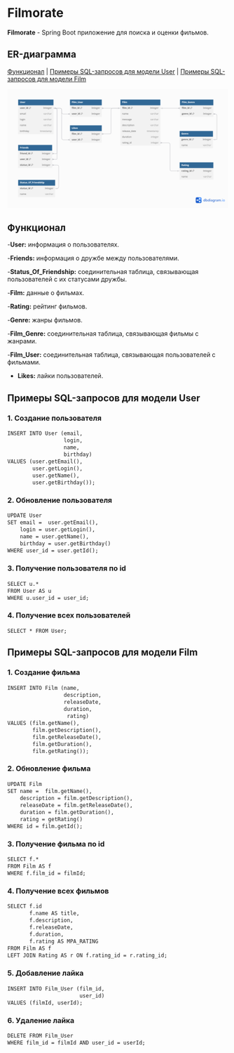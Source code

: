 # Filmorate

**Filmorate** -  Spring Boot приложение для поиска и оценки фильмов.

## ER-диаграмма

[Функционал](#функционал) | [Примеры SQL-запросов для модели User](#примеры-sql-запросов-для-модели-user) | 
[Примеры SQL-запросов для модели Film](#примеры-sql-запросов-для-модели-film)

![Схема базы данных](assets/images/filmorate.png)

## Функционал

 -**User:** информация о пользователях.

 -**Friends:** информация о дружбе между пользователями.

 -**Status_Of_Friendship:** соединительная таблица, связывающая пользователей с их статусами дружбы.

 -**Film:** данные о фильмах.

 -**Rating:** рейтинг фильмов.

 -**Genre:** жанры фильмов.

 -**Film_Genre:** соединительная таблица, связывающая фильмы с жанрами.

 -**Film_User:** соединительная таблица, связывающая пользователей с фильмами.

- **Likes:** лайки пользователей.
 

## Примеры SQL-запросов для модели User 

### 1. Создание пользователя

```
INSERT INTO User (email, 
                  login, 
                  name, 
                  birthday)
VALUES (user.getEmail(), 
        user.getLogin(), 
        user.getName(), 
        user.getBirthday());
```

### 2. Обновление пользователя

```
UPDATE User 
SET email =  user.getEmail(), 
    login = user.getLogin(), 
    name = user.getName(), 
    birthday = user.getBirthday()
WHERE user_id = user.getId();
```

### 3. Получение пользователя по id

```
SELECT u.*
FROM User AS u
WHERE u.user_id = user_id;
```

### 4. Получение всех пользователей

```
SELECT * FROM User;
```

## Примеры SQL-запросов для модели Film

### 1. Создание фильма

```
INSERT INTO Film (name, 
                  description, 
                  releaseDate, 
                  duration,
                   rating)
VALUES (film.getName(), 
        film.getDescription(), 
        film.getReleaseDate(), 
        film.getDuration(), 
        film.getRating());
```

### 2. Обновление фильма

```
UPDATE Film 
SET name =  film.getName(), 
    description = film.getDescription(), 
    releaseDate = film.getReleaseDate(), 
    duration = film.getDuration(),
    rating = getRating()
WHERE id = film.getId();
```

### 3. Получение фильма по id

```
SELECT f.*
FROM Film AS f
WHERE f.film_id = filmId;
```

### 4. Получение всех фильмов

```
SELECT f.id
       f.name AS title,
       f.description,
       f.releaseDate,
       f.duration,
       f.rating AS MPA_RATING
FROM Film AS f
LEFT JOIN Rating AS r ON f.rating_id = r.rating_id;
```

### 5. Добавление лайка

```
INSERT INTO Film_User (film_id,
                       user_id)
VALUES (filmId, userId);
```

### 6. Удаление лайка

```
DELETE FROM Film_User
WHERE film_id = filmId AND user_id = userId;
```